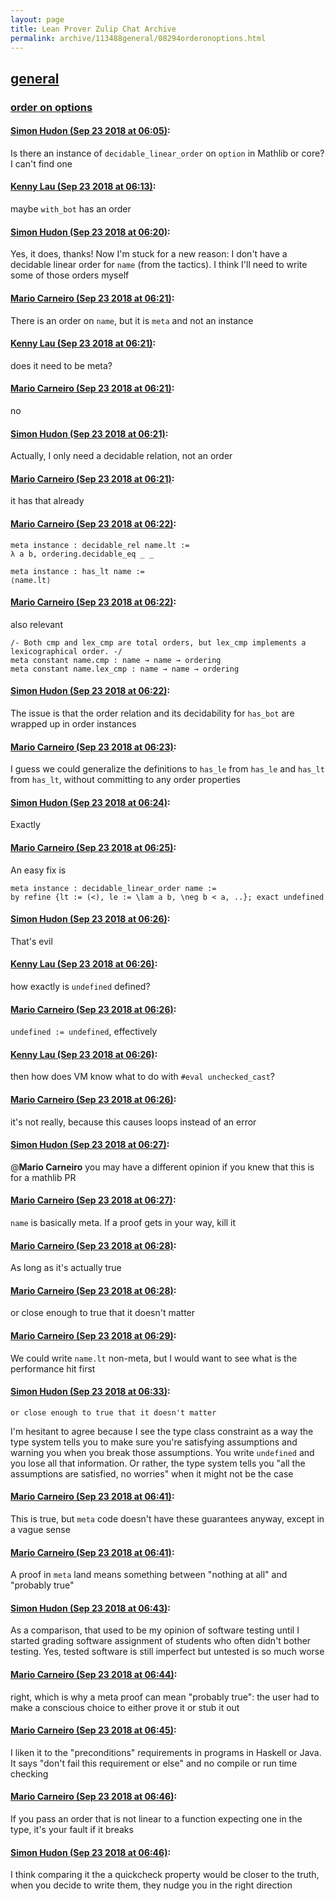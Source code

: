 ```yaml
---
layout: page
title: Lean Prover Zulip Chat Archive 
permalink: archive/113488general/08294orderonoptions.html
---
```


## [general](index.html)
### [order on options](08294orderonoptions.html)

#### [Simon Hudon (Sep 23 2018 at 06:05)](https://leanprover.zulipchat.com/#narrow/stream/113488-general/topic/order%20on%20options/near/134463860):
Is there an instance of `decidable_linear_order` on `option` in Mathlib or core? I can't find one

#### [Kenny Lau (Sep 23 2018 at 06:13)](https://leanprover.zulipchat.com/#narrow/stream/113488-general/topic/order%20on%20options/near/134464059):
maybe `with_bot` has an order

#### [Simon Hudon (Sep 23 2018 at 06:20)](https://leanprover.zulipchat.com/#narrow/stream/113488-general/topic/order%20on%20options/near/134464253):
Yes, it does, thanks! Now I'm stuck for a new reason: I don't have a decidable linear order for `name` (from the tactics). I think I'll need to write some of those orders myself

#### [Mario Carneiro (Sep 23 2018 at 06:21)](https://leanprover.zulipchat.com/#narrow/stream/113488-general/topic/order%20on%20options/near/134464258):
There is an order on `name`, but it is `meta` and not an instance

#### [Kenny Lau (Sep 23 2018 at 06:21)](https://leanprover.zulipchat.com/#narrow/stream/113488-general/topic/order%20on%20options/near/134464261):
does it need to be meta?

#### [Mario Carneiro (Sep 23 2018 at 06:21)](https://leanprover.zulipchat.com/#narrow/stream/113488-general/topic/order%20on%20options/near/134464262):
no

#### [Simon Hudon (Sep 23 2018 at 06:21)](https://leanprover.zulipchat.com/#narrow/stream/113488-general/topic/order%20on%20options/near/134464263):
Actually, I only need a decidable relation, not an order

#### [Mario Carneiro (Sep 23 2018 at 06:21)](https://leanprover.zulipchat.com/#narrow/stream/113488-general/topic/order%20on%20options/near/134464264):
it has that already

#### [Mario Carneiro (Sep 23 2018 at 06:22)](https://leanprover.zulipchat.com/#narrow/stream/113488-general/topic/order%20on%20options/near/134464301):
```
meta instance : decidable_rel name.lt :=
λ a b, ordering.decidable_eq _ _

meta instance : has_lt name :=
⟨name.lt⟩
```

#### [Mario Carneiro (Sep 23 2018 at 06:22)](https://leanprover.zulipchat.com/#narrow/stream/113488-general/topic/order%20on%20options/near/134464305):
also relevant
```
/- Both cmp and lex_cmp are total orders, but lex_cmp implements a lexicographical order. -/
meta constant name.cmp : name → name → ordering
meta constant name.lex_cmp : name → name → ordering
```

#### [Simon Hudon (Sep 23 2018 at 06:22)](https://leanprover.zulipchat.com/#narrow/stream/113488-general/topic/order%20on%20options/near/134464306):
The issue is that the order relation and its decidability for `has_bot` are wrapped up in order instances

#### [Mario Carneiro (Sep 23 2018 at 06:23)](https://leanprover.zulipchat.com/#narrow/stream/113488-general/topic/order%20on%20options/near/134464312):
I guess we could generalize the definitions to `has_le` from `has_le` and `has_lt` from `has_lt`, without committing to any order properties

#### [Simon Hudon (Sep 23 2018 at 06:24)](https://leanprover.zulipchat.com/#narrow/stream/113488-general/topic/order%20on%20options/near/134464353):
Exactly

#### [Mario Carneiro (Sep 23 2018 at 06:25)](https://leanprover.zulipchat.com/#narrow/stream/113488-general/topic/order%20on%20options/near/134464354):
An easy fix is
```
meta instance : decidable_linear_order name :=
by refine {lt := (<), le := \lam a b, \neg b < a, ..}; exact undefined
```

#### [Simon Hudon (Sep 23 2018 at 06:26)](https://leanprover.zulipchat.com/#narrow/stream/113488-general/topic/order%20on%20options/near/134464400):
That's evil

#### [Kenny Lau (Sep 23 2018 at 06:26)](https://leanprover.zulipchat.com/#narrow/stream/113488-general/topic/order%20on%20options/near/134464401):
how exactly is `undefined` defined?

#### [Mario Carneiro (Sep 23 2018 at 06:26)](https://leanprover.zulipchat.com/#narrow/stream/113488-general/topic/order%20on%20options/near/134464402):
`undefined := undefined`, effectively

#### [Kenny Lau (Sep 23 2018 at 06:26)](https://leanprover.zulipchat.com/#narrow/stream/113488-general/topic/order%20on%20options/near/134464404):
then how does VM know what to do with `#eval unchecked_cast`?

#### [Mario Carneiro (Sep 23 2018 at 06:26)](https://leanprover.zulipchat.com/#narrow/stream/113488-general/topic/order%20on%20options/near/134464405):
it's not really, because this causes loops instead of an error

#### [Simon Hudon (Sep 23 2018 at 06:27)](https://leanprover.zulipchat.com/#narrow/stream/113488-general/topic/order%20on%20options/near/134464406):
@**Mario Carneiro** you may have a different opinion if you knew that this is for a mathlib PR

#### [Mario Carneiro (Sep 23 2018 at 06:27)](https://leanprover.zulipchat.com/#narrow/stream/113488-general/topic/order%20on%20options/near/134464412):
`name` is basically meta. If a proof gets in your way, kill it

#### [Mario Carneiro (Sep 23 2018 at 06:28)](https://leanprover.zulipchat.com/#narrow/stream/113488-general/topic/order%20on%20options/near/134464413):
As long as it's actually true

#### [Mario Carneiro (Sep 23 2018 at 06:28)](https://leanprover.zulipchat.com/#narrow/stream/113488-general/topic/order%20on%20options/near/134464453):
or close enough to true that it doesn't matter

#### [Mario Carneiro (Sep 23 2018 at 06:29)](https://leanprover.zulipchat.com/#narrow/stream/113488-general/topic/order%20on%20options/near/134464462):
We could write `name.lt` non-meta, but I would want to see what is the performance hit first

#### [Simon Hudon (Sep 23 2018 at 06:33)](https://leanprover.zulipchat.com/#narrow/stream/113488-general/topic/order%20on%20options/near/134464579):
```quote
or close enough to true that it doesn't matter
```

I'm hesitant to agree because I see the type class constraint as a way the type system tells you to make sure you're satisfying assumptions and warning you when you break those assumptions. You write `undefined` and you lose all that information. Or rather, the type system tells you "all the assumptions are satisfied, no worries" when it might not be the case

#### [Mario Carneiro (Sep 23 2018 at 06:41)](https://leanprover.zulipchat.com/#narrow/stream/113488-general/topic/order%20on%20options/near/134464780):
This is true, but `meta` code doesn't have these guarantees anyway, except in a vague sense

#### [Mario Carneiro (Sep 23 2018 at 06:41)](https://leanprover.zulipchat.com/#narrow/stream/113488-general/topic/order%20on%20options/near/134464784):
A proof in `meta` land means something between "nothing at all" and "probably true"

#### [Simon Hudon (Sep 23 2018 at 06:43)](https://leanprover.zulipchat.com/#narrow/stream/113488-general/topic/order%20on%20options/near/134464828):
As a comparison, that used to be my opinion of software testing until I started grading software assignment of students who often didn't bother testing. Yes, tested software is still imperfect but untested is so much worse

#### [Mario Carneiro (Sep 23 2018 at 06:44)](https://leanprover.zulipchat.com/#narrow/stream/113488-general/topic/order%20on%20options/near/134464829):
right, which is why a meta proof can mean "probably true": the user had to make a conscious choice to either prove it or stub it out

#### [Mario Carneiro (Sep 23 2018 at 06:45)](https://leanprover.zulipchat.com/#narrow/stream/113488-general/topic/order%20on%20options/near/134464878):
I liken it to the "preconditions" requirements in programs in Haskell or Java. It says "don't fail this requirement or else" and no compile or run time checking

#### [Mario Carneiro (Sep 23 2018 at 06:46)](https://leanprover.zulipchat.com/#narrow/stream/113488-general/topic/order%20on%20options/near/134464905):
If you pass an order that is not linear to a function expecting one in the type, it's your fault if it breaks

#### [Simon Hudon (Sep 23 2018 at 06:46)](https://leanprover.zulipchat.com/#narrow/stream/113488-general/topic/order%20on%20options/near/134464920):
I think comparing it the a quickcheck property would be closer to the truth, when you decide to write them, they nudge you in the right direction

